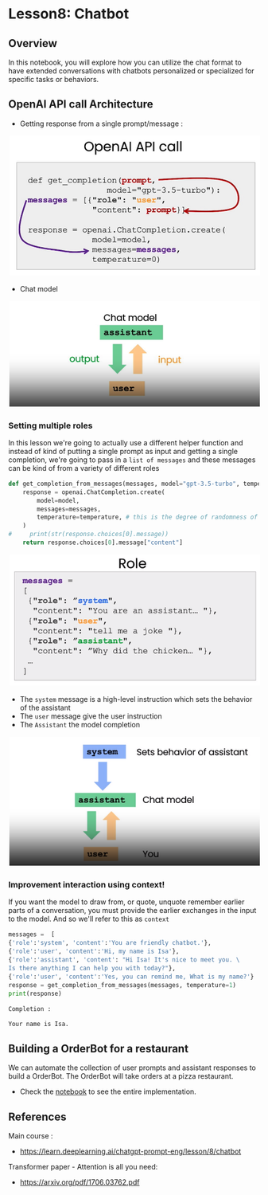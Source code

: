 # Lesson8: Chatbot

## Overview

In this notebook, you will explore how you can utilize the chat format to have extended conversations with chatbots personalized or specialized for specific tasks or behaviors.

## OpenAI API call Architecture

- Getting response from a single prompt/message : 

<img src="./img/l8-api-call0.png" width="600" style="border:0px solid #FFFFFF; padding:1px; margin:1px">

- Chat model

<img src="./img/l8-api-call1.png" width="600" style="border:0px solid #FFFFFF; padding:1px; margin:1px">

### Setting multiple roles

In this lesson we're going to actually use a different helper function and instead of kind of putting a single prompt as input and getting a single completion, we're going to pass in a `list of messages` and these messages can be kind of from a variety of different roles

```python
def get_completion_from_messages(messages, model="gpt-3.5-turbo", temperature=0):
    response = openai.ChatCompletion.create(
        model=model,
        messages=messages,
        temperature=temperature, # this is the degree of randomness of the model's output
    )
#     print(str(response.choices[0].message))
    return response.choices[0].message["content"]
```
<img src="./img/l8-api-call2.png" width="600" style="border:0px solid #FFFFFF; padding:1px; margin:1px">

- The `system` message is a high-level instruction which sets the behavior of the assistant 
- The `user` message give the user instruction
- The `Assistant` the model completion

<img src="./img/l8-api-call3.png" width="600" style="border:0px solid #FFFFFF; padding:1px; margin:1px">


### Improvement interaction using context!

If you want the model to draw from, or quote, unquote remember earlier parts of a conversation, you must provide the earlier exchanges in the input to the model. And so we'll refer to this as `context`

```python
messages =  [  
{'role':'system', 'content':'You are friendly chatbot.'},
{'role':'user', 'content':'Hi, my name is Isa'},
{'role':'assistant', 'content': "Hi Isa! It's nice to meet you. \
Is there anything I can help you with today?"},
{'role':'user', 'content':'Yes, you can remind me, What is my name?'}  ]
response = get_completion_from_messages(messages, temperature=1)
print(response)
```

`Completion : `

```
Your name is Isa.
```


## Building a OrderBot for a restaurant

We can automate the collection of user prompts and assistant responses to build a OrderBot. The OrderBot will take orders at a pizza restaurant.

- Check the [notebook](./lab/l8-chatbot.ipynb) to see the entire implementation.


## References

Main course : 
- https://learn.deeplearning.ai/chatgpt-prompt-eng/lesson/8/chatbot

Transformer paper - Attention is all you need:
- https://arxiv.org/pdf/1706.03762.pdf


